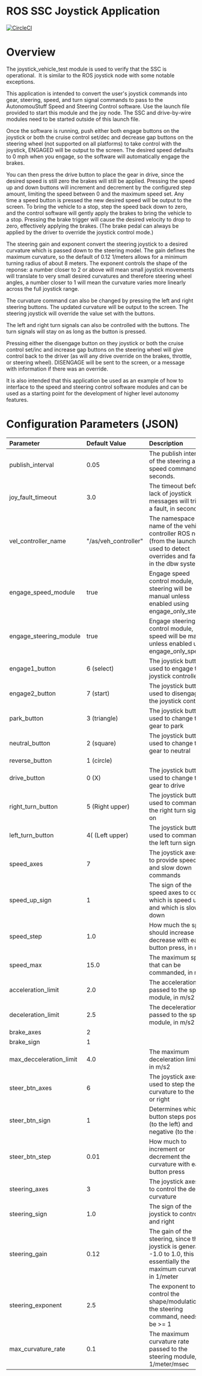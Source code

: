 # ROS SSC Joystick Application #

[![CircleCI](https://circleci.com/gh/astuff/ssc_joystick/tree/master.svg?style=svg)](https://circleci.com/gh/astuff/ssc_joystick/tree/master)

# Overview
The joystick_vehicle_test module is used to verify that the SSC is operational.  It is similar to the ROS joystick node with some notable exceptions. 

This application is intended to convert the user's joystick commands into gear, steering, speed, and turn signal commands
to pass to the AutonomouStuff Speed and Steering Control software.  Use the launch file provided to start this module
and the joy node.  The SSC and drive-by-wire modules need to be started outside of this launch file.

Once the software is running, push either both engage buttons on the joystick or both the cruise control set/dec and
 decrease gap buttons on the steering wheel (not supported on all platforms) to take control with the joystick,
 ENGAGED will be output to the screen. The desired speed defaults to 0 mph when you engage, so the software will
 automatically engage the brakes.

You can then press the drive button to place the gear in drive, since the desired speed is still zero the brakes
will still be applied.  Pressing the speed up and down buttons will increment and decrement by the configured step
amount, limiting the speed between 0 and the maximum speed set.  Any time a speed button is pressed the new desired
speed will be output to the screen.  To bring the vehicle to a stop, step the speed back down to zero, and the control
software will gently apply the brakes to bring the vehicle to a stop.  Pressing the brake trigger will cause the
desired velocity to drop to zero, effectively applying the brakes. (The brake pedal can always be applied by the driver
 to override the joystick control mode.)

The steering gain and exponent convert the steering joystick to a desired curvature which is passed down to the
steering model.  The gain defines the maximum curvature, so the default of 0.12 1/meters allows for a minimum turning
radius of about 8 meters.  The exponent controls the shape of the reponse: a number closer to 2 or above will mean
small joystick movements will translate to very small desired curvatures and therefore steering wheel angles,
a number closer to 1 will mean the curvature varies more linearly across the full joystick range. 

The curvature command can also be changed by pressing the left and right steering buttons.  The updated curvature
will be output to the screen.  The steering joystick will override the value set with the buttons.

The left and right turn signals can also be controlled with the buttons.  The turn signals will stay on as long
as the button is pressed.

Pressing either the disengage button on they joystick or both the cruise control set/inc and increase gap buttons on
the steering wheel will give control back to the driver (as will any drive override on the brakes, throttle, or
 steering wheel).  DISENGAGE will be sent to the screen, or a message with information if there was an override.

It is also intended that this application be used as an example of how to interface to the speed and steering control
 software modules and can be used as a starting point for the development of higher level autonomy features.

# Configuration Parameters (JSON)

| Parameter  | Default Value  | Description | 
|:---|:---|:---|
|publish_interval       |     0.05        |The publish interval of the steering and speed commands, in seconds.
|joy_fault_timeout      |     3.0         |The timeout before a lack of joystick messages will trigger a fault, in seconds.
|vel_controller_name    |"/as/veh_controller"|The namespace and name of the vehicle controller ROS node (from the launch file) used to detect overrides and faults in the dbw system
|engage_speed_module      |     true       |Engage speed control module, steering will be manual unless enabled using engage_only_steering
|engage_steering_module   |     true       |Engage steering control module, speed will be manual unless enabled using engage_only_speed
|engage1_button	      |6 (select)	      |The joystick button used to engage the joystick controller
|engage2_button	      |7 (start)	      |The joystick button used to disengage the joystick controller
|park_button	      |3 (triangle)	|The joystick button used to change the gear to park
neutral_button	      |2 (square)	      |The joystick button used to change the gear to neutral
reverse_button	      |1 (circle)	      |
drive_button	      |0 (X)	      |The joystick button used to change the gear to drive
right_turn_button	      |5 (Right upper)	|The joystick button used to command the right turn signal on
left_turn_button	      |4( (Left upper)	|The joystick button used to command the left turn signal on
speed_axes	            |7	            |The joystick axes use to provide speed up and slow down commands
speed_up_sign	      |1	            |The sign of the speed axes to control which is speed up and which is slow down
speed_step	            |1.0	            |How much the speed should increase or decrease with each button press, in mph.
speed_max	            |15.0	            |The maximum speed that can be commanded, in mph.
acceleration_limit	|2.0	            |The acceleration limit passed to the speed module, in m/s2
deceleration_limit	|2.5	            |The deceleration limit passed to the speed module, in m/s2
brake_axes	            |2	            |
brake_sign	            |1                |	
max_decceleration_limit	|4.0	            |The maximum deceleration limit in m/s2
steer_btn_axes	      |6	            |The joystick axes used to step the curvature to the left or right
steer_btn_sign	      |1	            |Determines which button steps positive (to the left) and negative (to the right)
steer_btn_step	      |0.01	            |How much to increment or decrement the curvature with each button press
steering_axes	      |3	            |The joystick axes use to control the desired curvature
steering_sign	      |1.0	            |The sign of the joystick to control left and right
steering_gain	      |0.12	            |The gain of the steering, since the joystick is generally -1.0 to 1.0, this is essentially the maximum curvature, in 1/meter
steering_exponent	      |2.5	            |The exponent to control the shape/modulation of the steering command, needs to be >= 1
max_curvature_rate	|0.1              |The maximum curvature rate passed to the steering module, in 1/meter/msec


